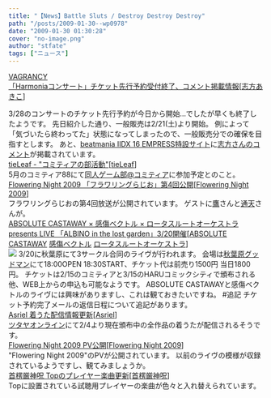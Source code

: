 ```yaml
---
title: "【News】Battle Sluts / Destroy Destroy Destroy"
path: "/posts/2009-01-30--wp0978"
date: "2009-01-30 01:30:28"
cover: "no-image.png"
author: "stfate"
tags: ["ニュース"]
---
```


<style type="text/css">
<!--
p {white-space: pre-wrap};
-->
</style>

<a class="topics" href="http://www.vagrancy.jp/" target="_blank">VAGRANCY 「Harmoniaコンサート」チケット先行予約受付終了、コメント掲載情報</a><span class="junre">[<a href="http://www.vagrancy.jp/" target="_blank">志方あきこ</a>]</span>
<div class="news">3/28のコンサートのチケット先行予約が今日から開始…でしたが早くも終了したようです。
先日紹介した通り、一般販売は2/21(土)より開始。
例によって「気づいたら終わってた」状態になってしまったので、一般販売分での確保を目指すとします。
あと、<a href="http://www.konami.jp/bemani/bm2dx/bm2dx16/" target="_blank">beatmania IIDX 16 EMPRESS特設サイト</a>に<a href="http://www.konami.jp/bemani/bm2dx/bm2dx16/song/turii.html" target="_blank">志方さんのコメント</a>が掲載されています。</div>
<a class="topics" href="http://tieleaf.net/" target="_blank">tieLeaf - "コミティアの部活動"</a><span class="junre">[<a href="http://tieleaf.net/" target="_blank">tieLeaf</a>]</span>
<div class="news">5月のコミティア88にて<a href="http://bu.f-sp.net/" target="_blank">同人ゲーム部@コミティア</a>に参加予定とのこと。</div>
<a class="topics" href="http://www.flowering-night.net/2009/index.htm" target="_blank">Flowering Night 2009 「フラワリングらじお」第4回公開</a><span class="junre">[<a href="http://www.flowering-night.net/2009/index.htm" target="_blank">Flowering Night 2009</a>]</span>
<div class="news">フラワリングらじおの第4回放送が公開されています。
ゲストに<a href="http://www.crowsclaw.info/" target="_blank">鷹</a>さんと<a href="http://tuutenn.s66.xrea.com/" target="_blank">通天</a>さんが。</div>
<a class="topics" href="http://laglive.halfmoon.jp/" target="_blank">ABSOLUTE CASTAWAY × 感傷ベクトル × ロータスルートオーケストラ presents LIVE 「ALBINO in the lost garden」3/20開催</a><span class="junre">[<a href="http://shule-aroon.sakura.ne.jp/" target="_blank">ABSOLUTE CASTAWAY</a> <a href="http://www.lindwurm.info/sv/" target="_blank">感傷ベクトル</a> <a href="http://yk.cage.to/" target="_blank">ロータスルートオーケストラ</a>]</span>
<div class="news"><a href="http://laglive.halfmoon.jp/" target="_blank"><img src="http://laglive.halfmoon.jp/banner.png "></a>
3/20に秋葉原にて3サークル合同のライヴが行われます。
会場は<a href="http://clubgoodman.com/" target="_blank">秋葉原グッドマン</a>にて18:00OPEN 18:30START、チケット代は前売り1500円 当日1800円。
チケットは2/15のコミティアと3/15のHARUコミックシティで頒布される他、WEB上からの申込も可能なようです。
ABSOLUTE CASTAWAYと感傷ベクトルのライヴには興味がありますし、これは観ておきたいですね。
#追記
チケット予約完了メールの返信日程について追記があります。</div>
<a class="topics" href="http://www.asriel.jp/m/" target="_blank">Asriel 着うた配信情報更新</a><span class="junre">[<a href="http://www.asriel.jp/m/" target="_blank">Asriel</a>]</span>
<div class="news"><a href="http://www.tsutaya.co.jp/index.html" target="_blank">ツタヤオンライン</a>にて2/4より現在頒布中の全作品の着うたが配信されるそうです。</div>
<a class="topics" href="http://www.flowering-night.net/2009/index.htm" target="_blank">Flowering Night 2009 PV公開</a><span class="junre">[<a href="http://www.flowering-night.net/2009/index.htm" target="_blank">Flowering Night 2009</a>]</span>
<div class="news">"Flowering Night 2009"のPVが公開されています。
以前のライヴの模様が収録されているようですし、観てみましょうか。</div>
<a class="topics" href="http://www.human-bbq.com/" target="_blank">首楞厳神呪 Topのプレイヤー楽曲更新</a><span class="junre">[<a href="http://www.human-bbq.com/" target="_blank">首楞厳神呪</a>]</span>
<div class="news">Topに設置されている試聴用プレイヤーの楽曲が色々と入れ替えられています。</div>
